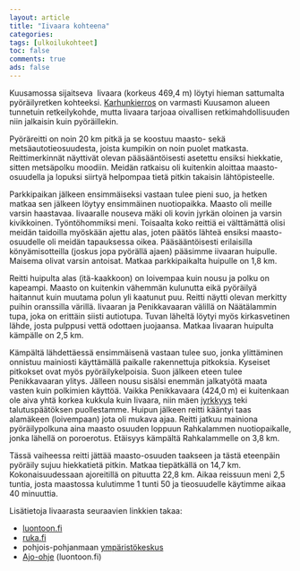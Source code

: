 ```yaml
--- 
layout: article 
title: "Iivaara kohteena" 
categories: 
tags: [ulkoilukohteet]
toc: false 
comments: true 
ads: false 
--- 
```


Kuusamossa sijaitseva  Iivaara (korkeus 469,4 m) löytyi hieman
sattumalta pyöräilyretken kohteeksi.
[Karhunkierros](http://www.luontoon.fi/retkikohteet/reitit/karhunkierros80km/Sivut/Default.aspx) on
varmasti Kuusamon alueen tunnetuin retkeilykohde, mutta Iivaara tarjoaa
oivallisen retkimahdollisuuden niin jalkaisin kuin pyöräillekin.

Pyöräreitti on noin 20 km pitkä ja se koostuu maasto- sekä
metsäautotieosuudesta, joista kumpikin on noin puolet matkasta.
Reittimerkinnät näyttivät olevan pääsääntöisesti asetettu ensiksi
hiekkatie, sitten metsäpolku moodiin. Meidän ratkaisu oli kuitenkin
aloittaa maasto-osuudella ja lopuksi siirtyä helpompaa tietä pitkin
takaisin lähtöpisteelle. 

Parkkipaikan jälkeen ensimmäiseksi vastaan tulee pieni suo, ja hetken
matkaa sen jälkeen löytyy ensimmäinen nuotiopaikka. Maasto oli meille
varsin haastavaa. Iivaaralle nouseva mäki oli kovin jyrkän oloinen ja
varsin kivikkoinen. Työntöhommiksi meni. Toisaalta koko reittiä ei
välttämättä olisi meidän taidoilla myöskään ajettu alas, joten päätös
lähteä ensiksi maasto-osuudelle oli meidän tapauksessa oikea.
Pääsääntöisesti erilaisilla könyämisotteilla (joskus jopa pyörällä
ajaen) pääsimme iivaaran huipulle. Maisema olivat varsin antoisat.
Matkaa parkkipaikalta huipulle on 1,8 km.

Reitti huipulta alas (itä-kaakkoon) on loivempaa kuin nousu ja polku on
kapeampi. Maasto on kuitenkin vähemmän kulunutta eikä pyöräilyä
haitannut kuin muutama polun yli kaatunut puu. Reitti näytti olevan
merkitty puihin oranssilla värillä. Iivaaran ja Penikkavaaran välillä on
Näätälammin tupa, joka on erittäin siisti autiotupa. Tuvan läheltä
löytyi myös kirkasvetinen lähde, josta pulppusi vettä odottaen
juojaansa. Matkaa Iivaaran huipulta kämpälle on 2,5 km.

Kämpältä lähdettäessä ensimmäisenä vastaan tulee suo, jonka ylittäminen
onnistuu mainiosti käyttämällä paikalle rakennettuja pitkoksia. Kyseiset
pitkokset ovat myös pyöräilykelpoisia. Suon jälkeen eteen tulee
Penikkavaaran ylitys. Jälleen nousu sisälsi enemmän jalkatyötä maata
vasten kuin polkimien käyttöä. Vaikka Penikkavaara (424,0 m) ei
kuitenkaan ole aiva yhtä korkea kukkula kuin Iivaara, niin mäen
[jyrkkyys](http://kansalaisen.karttapaikka.fi/kartanhaku/osoitehaku.html?cx=4486621&cy=7299528&scale=40000&tool=siirra&styles=normal&lang=FI&tool=siirra&map.x=131&map.y=157) teki
talutuspäätöksen puollestamme. Huipun jälkeen reitti kääntyi taas
alamäkeen (loivempaan) jota oli mukava ajaa. Reitti jatkuu mainiona
pyöräilypolkuna aina maasto osuuden loppuun Rahkalammen nuotiopaikalle,
jonka lähellä on poroerotus. Etäisyys kämpältä Rahkalammelle on 3,8 km.

Tässä vaiheessa reitti jättää maasto-osuuden taakseen ja tästä eteenpäin
pyöräily sujuu hiekkatietä pitkin. Matkaa tiepätkällä on 14,7 km.
Kokonaisuudessaan ajoreitillä on pituutta 22,8 km. Aikaa reissuun meni
2,5 tuntia, josta maastossa kulutimme 1 tunti 50 ja tieosuudelle
käytimme aikaa 40 minuuttia.

Lisätietoja Iivaarasta seuraavien linkkien takaa:

-   [luontoon.fi](http://www.luontoon.fi/Retkikohteet/muutsuojelualueet/iivaara/Sivut/Default.aspx)
-   [ruka.fi](http://www.ruka.fi/kesa/nahtavyydet/?file=content_exec&id=189)
-   pohjois-pohjanmaan
    [ympäristökeskus](http://www.ymparisto.fi/default.asp?contentid=226091&lan=fi&clan=fi)
-   [Ajo-ohje](http://www.luontoon.fi/retkikohteet/muutsuojelualueet/iivaara/kartatjakulkuyhteydet/Sivut/Default.aspx)
    (luontoon.fi)

